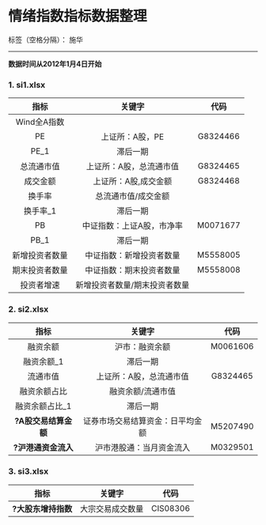 # 情绪指数指标数据整理

标签（空格分隔）： 施华

---

**数据时间从2012年1月4日开始**
### 1.    **si1.xlsx**
| 指标        | 关键字   |  代码  |
| :------:   | :------:  | :------:  |
|Wind全A指数|  |       |
| PE    |   上证所：A股，PE   |G8324466 |
|    PE_1    | 滞后一期 |    |
|总流通市值|上证所：A股，总流通市值|G8324465|
|成交金额|上证所：A股,成交金额|G8324468|
|换手率|总流通市值/成交金额||
|换手率_1|滞后一期||
|PB|中证指数：上证A股，市净率|M0071677|
|PB_1|滞后一期||
|新增投资者数量|中证指数：新增投资者数量|M5558005|
|期末投资者数量|中证指数：期末投资者数量|M5558008|
|投资者增速|新增投资者数量/期末投资者数量||



### 2.    **si2.xlsx**
| 指标        | 关键字   |  代码  |
| :------:   | :------:  | :------:  |
|融资余额|沪市：融资余额  |M0061606|
|融资余额_1|滞后一期||
|流通市值|上证所：A股，总流通市值|G8324465|
|融资余额占比|融资余额/流通市值||
|融资余额占比_1|滞后一期||
|**?A股交易结算金额**|证券市场交易结算资金：日平均金额|M5207490|
|**?沪港通资金流入**|沪市港股通：当月资金流入|M0329501|



### 3.    **si3.xlsx**
| 指标        | 关键字   |  代码  |
| :------:   | :------:  | :------:  |
|**?大股东增持指数**|大宗交易成交数量|CIS08306|



